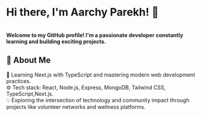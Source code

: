<h1><b>Hi there, I'm Aarchy Parekh! 👋</b></h1>
<br/>
<b>Welcome to my GitHub profile! I'm a passionate developer constantly learning and building exciting projects.</b>

<h2>🚀 About Me</h2>

🌱 Learning Next.js with TypeScript and mastering modern web development practices.
<br/>
⚙️ Tech stack: React, Node.js, Express, MongoDB, Tailwind CSS, TypeScript,Next.js.
<br/>
💡 Exploring the intersection of technology and community impact through projects like volunteer networks and wellness platforms.
